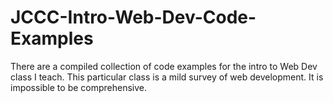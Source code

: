 # JCCC-Intro-Web-Dev-Code-Examples
There are a compiled collection of code examples for the intro to Web Dev class I teach.
This particular class is a mild survey of web development. It is impossible to be comprehensive.
